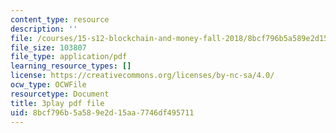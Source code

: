 ```yaml
---
content_type: resource
description: ''
file: /courses/15-s12-blockchain-and-money-fall-2018/8bcf796b5a589e2d15aa7746df495711_sMnBl0g3Ev4.pdf
file_size: 103807
file_type: application/pdf
learning_resource_types: []
license: https://creativecommons.org/licenses/by-nc-sa/4.0/
ocw_type: OCWFile
resourcetype: Document
title: 3play pdf file
uid: 8bcf796b-5a58-9e2d-15aa-7746df495711
---
```

